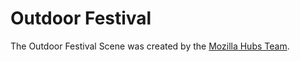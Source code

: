 # Outdoor Festival

The Outdoor Festival Scene was created by the [Mozilla Hubs Team](https://hubs.mozilla.com).